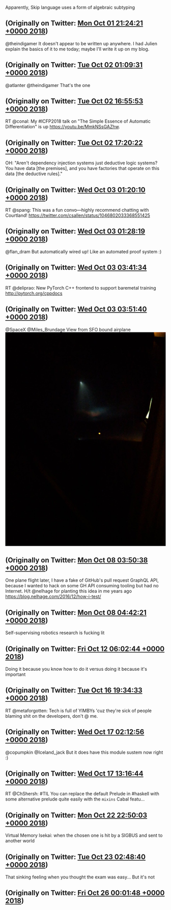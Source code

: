 Apparently, Skip language uses a form of algebraic subtyping

(Originally on Twitter: [Mon Oct 01 21:24:21 +0000 2018](https://twitter.com/ezyang/status/1046873475904933888))
----
@theindigamer It doesn't appear to be written up anywhere. I had Julien explain the basics of it to me today; maybe I'll write it up on my blog.

(Originally on Twitter: [Tue Oct 02 01:09:31 +0000 2018](https://twitter.com/ezyang/status/1046930143892189186))
----
@atlanter @theindigamer That's the one

(Originally on Twitter: [Tue Oct 02 16:55:53 +0000 2018](https://twitter.com/ezyang/status/1047168304509591558))
----
RT @conal: My #ICFP2018 talk on "The Simple Essence of Automatic Differentiation" is up https://youtu.be/MmkNSsGAZhw.

(Originally on Twitter: [Tue Oct 02 17:20:22 +0000 2018](https://twitter.com/ezyang/status/1047174463249371136))
----
OH: "Aren't dependency injection systems just deductive logic systems? You have data [the premises], and you have factories that operate on this data [the deductive rules]."

(Originally on Twitter: [Wed Oct 03 01:20:10 +0000 2018](https://twitter.com/ezyang/status/1047295208143110144))
----
RT @spang: This was a fun convo—highly recommend chatting with Courtland! https://twitter.com/csallen/status/1046802033368551425

(Originally on Twitter: [Wed Oct 03 01:28:19 +0000 2018](https://twitter.com/ezyang/status/1047297261317881857))
----
@flan_dram But automatically wired up! Like an automated proof system :)

(Originally on Twitter: [Wed Oct 03 03:41:34 +0000 2018](https://twitter.com/ezyang/status/1047330794841284609))
----
RT @deliprao: New PyTorch C++ frontend to support baremetal training http://pytorch.org/cppdocs

(Originally on Twitter: [Wed Oct 03 03:51:40 +0000 2018](https://twitter.com/ezyang/status/1047333337952669696))
----
@SpaceX @Miles_Brundage View from SFO bound airplane ![](media/1049145016285720576-Do9P04-V4AEkRj4.jpg)

(Originally on Twitter: [Mon Oct 08 03:50:38 +0000 2018](https://twitter.com/ezyang/status/1049145016285720576))
----
One plane flight later, I have a fake of GitHub's pull request GraphQL API, because I wanted to hack on some GH API consuming tooling but had no Internet. H/t @nelhage for planting this idea in me years ago https://blog.nelhage.com/2016/12/how-i-test/

(Originally on Twitter: [Mon Oct 08 04:42:21 +0000 2018](https://twitter.com/ezyang/status/1049158028266631168))
----
Self-supervising robotics research is fucking lit

(Originally on Twitter: [Fri Oct 12 06:02:44 +0000 2018](https://twitter.com/ezyang/status/1050627812283965446))
----
Doing it because you know how to do it versus doing it because it's important

(Originally on Twitter: [Tue Oct 16 19:34:33 +0000 2018](https://twitter.com/ezyang/status/1052281661541498881))
----
RT @metaforgotten: Tech is full of YIMBYs 'cuz they're sick of people blaming shit on the developers, don't @ me.

(Originally on Twitter: [Wed Oct 17 02:12:56 +0000 2018](https://twitter.com/ezyang/status/1052381917860044800))
----
@copumpkin @Iceland_jack But it does have this module sustem now right :)

(Originally on Twitter: [Wed Oct 17 13:16:44 +0000 2018](https://twitter.com/ezyang/status/1052548967907684353))
----
RT @ChShersh: #TIL You can replace the default Prelude in #haskell with some alternative prelude quite easily with the `mixins` Cabal featu…

(Originally on Twitter: [Mon Oct 22 22:50:03 +0000 2018](https://twitter.com/ezyang/status/1054505190454386689))
----
Virtual Memory Isekai: when the chosen one is hit by a SIGBUS and sent to another world

(Originally on Twitter: [Tue Oct 23 02:48:40 +0000 2018](https://twitter.com/ezyang/status/1054565236957569026))
----
That sinking feeling when you thought the exam was easy... But it's not

(Originally on Twitter: [Fri Oct 26 00:01:48 +0000 2018](https://twitter.com/ezyang/status/1055610409510731776))
----

